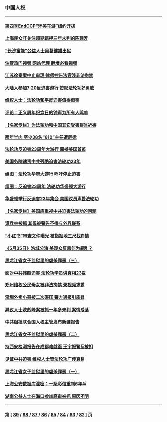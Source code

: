 ### 中国人权
---
#### [第四季EndCCP“环美车游”纽约开拔](../../pages/ncid278/n13788087.md?07250045) 
#### [上海民众吁关注超期羁押三年未判的陈建芳](../../pages/ncid278/n13787893.md?07250045) 
#### [“长沙富能”公益人士吴葛健雄出狱](../../pages/ncid278/n13787641.md?07250045) 
#### [油管热门视频 网站代理 翻墙必看视频](http://209.222.30.114:81/youtube.html?07250045)
#### [江苏徐秦案中止审理 律师控告法官涉非法拘禁](../../pages/ncid278/n13787317.md?07250045) 
#### [大陆人参加7‧20反迫害游行 赞叹法轮功好勇敢](../../pages/ncid278/n13787321.md?07250045) 
#### [维权人士：法轮功和平反迫害值得借鉴](../../pages/ncid278/n13787337.md?07250045) 
#### [评论：正义周年纪念日的钟声为所有人鸣响](../../pages/ncid278/n13787109.md?07250045) 
#### [【名家专栏】为法轮功和中国其它受害群体祈祷](../../pages/ncid278/n13787107.md?07250045) 
#### [两年半内 至少38名“610”主任遭厄运](../../pages/ncid278/n13773294.md?07250045) 
#### [法轮功反迫害23周年大游行 震撼美国首都](../../pages/ncid278/n13786701.md?07250045) 
#### [美国务院谴责中共残酷迫害法轮功23年](../../pages/ncid278/n13786585.md?07250045) 
#### [组图：法轮功华府大游行 呼吁停止迫害](../../pages/ncid278/n13786519.md?07250045) 
#### [组图：反迫害23周年 法轮功华盛顿大游行](../../pages/ncid278/n13786433.md?07250045) 
#### [华盛顿举行反迫害23年集会 美国议员声援法轮功](../../pages/ncid278/n13786399.md?07250045) 
#### [【名家专栏】美国应重视中共迫害法轮功的问题](../../pages/ncid278/n13785713.md?07250045) 
#### [谭兵林被抓 其母被警告不得与外界联系](../../pages/ncid278/n13785964.md?07250045) 
#### [“小红书”审查文件曝光 被指掘地三尺找舆情](../../pages/ncid278/n13785746.md?07250045) 
#### [《5月35日》洛城公演 美观众反思何为暴乱？](../../pages/ncid278/n13785743.md?07250045) 
#### [黑龙江省女子监狱里的虐杀罪恶（三）](../../pages/ncid278/n13784732.md?07250045) 
#### [面对中共残酷迫害 法轮功学员讲真相23载](../../pages/ncid278/n13785367.md?07250045) 
#### [郑州维权公民母女被非法拘禁 录视频求救](../../pages/ncid278/n13785440.md?07250045) 
#### [深圳外卖小哥被二次碾压 警方通报引质疑](../../pages/ncid278/n13785234.md?07250045) 
#### [异议人士欧彪峰案被抓一年多未判 案情成谜](../../pages/ncid278/n13785054.md?07250045) 
#### [中共阻挡联合国人权主管发布新疆报告](../../pages/ncid278/n13784940.md?07250045) 
#### [黑龙江省女子监狱里的虐杀罪恶（二）](../../pages/ncid278/n13783691.md?07250045) 
#### [持西安检测报告在成都难就医 王宇报警反被扣](../../pages/ncid278/n13784058.md?07250045) 
#### [见证中共迫害 维权人士赞法轮功广传真相](../../pages/ncid278/n13783984.md?07250045) 
#### [黑龙江省女子监狱里的虐杀罪恶（一）](../../pages/ncid278/n13780871.md?07250045) 
#### [上海公安数据库泄密：一条彩信重判6年半](../../pages/ncid278/n13781753.md?07250045) 
#### [湖南公益人士在海口参加庭审被抓 原因不明](../../pages/ncid278/n13783643.md?07250045) 

---
#### 第 [ [89](./89.md?07250045) / [88](./88.md?07250045) / [87](./87.md?07250045) / [86](./86.md?07250045) / [85](./85.md?07250045) / [84](./84.md?07250045) / [83](./83.md?07250045) / [82](./82.md?07250045) ] 页
